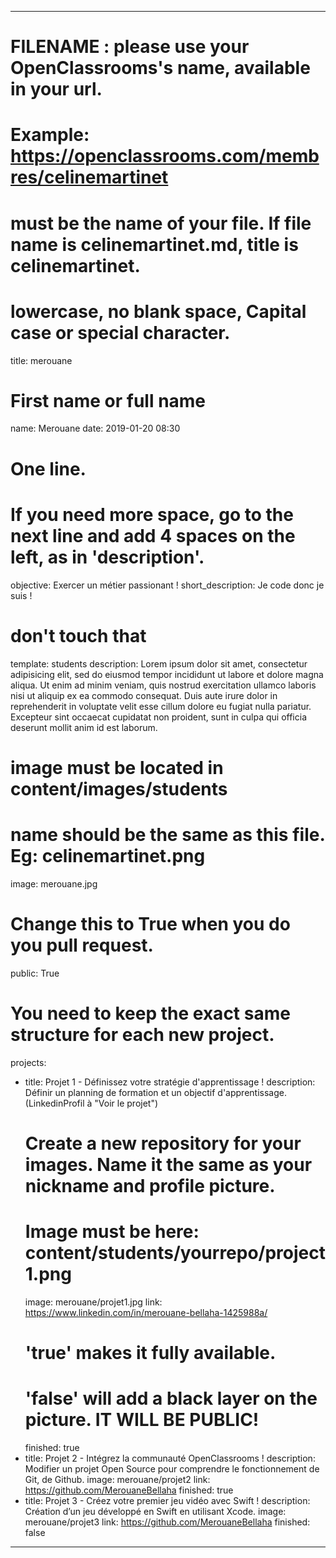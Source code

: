 ---

# FILENAME : please use your OpenClassrooms's name, available in your url.
# Example: https://openclassrooms.com/membres/celinemartinet
# must be the name of your file. If file name is celinemartinet.md, title is celinemartinet.
# lowercase, no blank space, Capital case or special character.
title: merouane

# First name or full name
name: Merouane
date: 2019-01-20 08:30

# One line.
# If you need more space, go to the next line and add 4 spaces on the left, as in 'description'.
objective: Exercer un métier passionant !
short_description: Je code donc je suis !

# don't touch that
template: students
description:
    Lorem ipsum dolor sit amet, consectetur adipisicing elit, sed do eiusmod
    tempor incididunt ut labore et dolore magna aliqua. Ut enim ad minim veniam,
    quis nostrud exercitation ullamco laboris nisi ut aliquip ex ea commodo
    consequat. Duis aute irure dolor in reprehenderit in voluptate velit esse
    cillum dolore eu fugiat nulla pariatur. Excepteur sint occaecat cupidatat non
    proident, sunt in culpa qui officia deserunt mollit anim id est laborum.

# image must be located in content/images/students
# name should be the same as this file. Eg: celinemartinet.png
image: merouane.jpg

# Change this to True when you do you pull request.
public: True
# You need to keep the exact same structure for each new project.
projects:
  - title: Projet 1 - Définissez votre stratégie d'apprentissage !
    description: Définir un planning de formation et un objectif d'apprentissage. (LinkedinProfil à "Voir le projet")
    # Create a new repository for your images. Name it the same as your nickname and profile picture.
    # Image must be here: content/students/yourrepo/project1.png
    image: merouane/projet1.jpg
    link: https://www.linkedin.com/in/merouane-bellaha-1425988a/
    # 'true' makes it fully available.
    # 'false' will add a black layer on the picture. IT WILL BE PUBLIC!
    finished: true
  - title: Projet 2 - Intégrez la communauté OpenClassrooms !
    description: Modifier un projet Open Source pour comprendre le fonctionnement de Git, de Github.
    image: merouane/projet2
    link: https://github.com/MerouaneBellaha
    finished: true
  - title: Projet 3 - Créez votre premier jeu vidéo avec Swift !
    description: Création d’un jeu développé en Swift en utilisant Xcode.
    image: merouane/projet3
    link: https://github.com/MerouaneBellaha
    finished: false
---